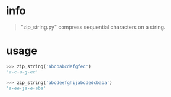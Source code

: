 # info

> "zip_string.py" compress sequential characters on a string.


# usage

```python
>>> zip_string('abcbabcdefgfec')
'a-c-a-g-ec'
```

```python
>>> zip_string('abcdeefghijabcdedcbaba')
'a-ee-ja-e-aba'
```
